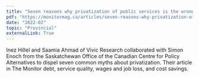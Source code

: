 ```yaml
---
title: "Seven reasons why privatization of public services is the wrong answer"
pdf: "https://monitormag.ca/articles/seven-reasons-why-privatization-of-public-services-is-the-wrong-answer/"
date: "2022-02"
topic: "Provincial"
externalLink: True
---
```


Inez Hillel and Saamia Ahmad of Vivic Research collaborated with Simon Enoch from the Saskatchewan Office of the Canadian Centre for Policy Alternatives to dispel seven common myths about privatization. Their article in The Monitor debt, service quality, wages and job loss, and cost savings.